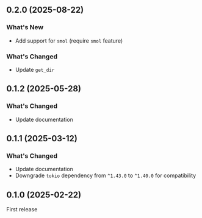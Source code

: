 ## 0.2.0 (2025-08-22)

### What's New

- Add support for `smol` (require `smol` feature)

### What's Changed

- Update `get_dir`

## 0.1.2 (2025-05-28)

### What's Changed

- Update documentation

## 0.1.1 (2025-03-12)

### What's Changed

- Update documentation
- Downgrade `tokio` dependency from `^1.43.0` to `^1.40.0` for compatibility

## 0.1.0 (2025-02-22)

First release
